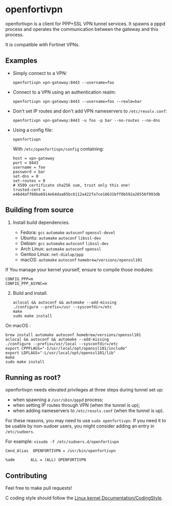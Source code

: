 openfortivpn
============

openfortivpn is a client for PPP+SSL VPN tunnel services. It spawns a pppd
process and operates the communication between the gateway and this process.

It is compatible with Fortinet VPNs.

Examples
--------

* Simply connect to a VPN:

  ```
  openfortivpn vpn-gateway:8443 --username=foo
  ```

* Connect to a VPN using an authentication realm:

  ```
  openfortivpn vpn-gateway:8443 --username=foo --realm=bar
  ```

* Don't set IP routes and don't add VPN nameservers to `/etc/resolv.conf`:

  ```
  openfortivpn vpn-gateway:8443 -u foo -p bar --no-routes --no-dns
  ```

* Using a config file:

  ```
  openfortivpn
  ```

  With `/etc/openfortivpn/config` containing:

  ```
  host = vpn-gateway
  port = 8443
  username = foo
  password = bar
  set-dns = 0
  set-routes = 0
  # X509 certificate sha256 sum, trust only this one!
  trusted-cert = e46d4aff08ba6914e64daa85bc6112a422fa7ce16631bff0b592a28556f993db
  ```

Building from source
--------------------

1.  Install build dependencies.

    * Fedora: `gcc` `automake` `autoconf` `openssl-devel`
    * Ubuntu: `automake` `autoconf` `libssl-dev`
    * Debian: `gcc` `automake` `autoconf` `libssl-dev`
    * Arch Linux: `automake` `autoconf` `openssl`
    * Gentoo Linux: `net-dialup/ppp`
    * macOS: `automake` `autoconf` `homebrew/versions/openssl101`

  If You manage your kernel yourself, ensure to compile those modules:

  ```
  CONFIG_PPP=m
  CONFIG_PPP_ASYNC=m
  ```

2.  Build and install.

    ```
    aclocal && autoconf && automake --add-missing
    ./configure --prefix=/usr --sysconfdir=/etc
    make
    sudo make install
    ```

  On macOS :
  ```
  brew install automake autoconf homebrew/versions/openssl101
  aclocal && autoconf && automake --add-missing
  ./configure --prefix=/usr/local --sysconfdir=/etc
  export CPPFLAGS="-I/usr/local/opt/openssl101/include"
  export LDFLAGS="-L/usr/local/opt/openssl101/lib"
  make
  sudo make install
  ```

Running as root?
----------------

openfortivpn needs elevated privileges at three steps during tunnel set up:

* when spawning a `/usr/sbin/pppd` process;
* when setting IP routes through VPN (when the tunnel is up);
* when adding nameservers to `/etc/resolv.conf` (when the tunnel is up).

For these reasons, you may need to use `sudo openfortivpn`. If you need it to
be usable by non-sudoer users, you might consider adding an entry in
`/etc/sudoers`.

For example:
`visudo -f /etc/sudoers.d/openfortivpn`
```
Cmnd_Alias  OPENFORTIVPN = /usr/bin/openfortivpn

%adm       ALL = (ALL) OPENFORTIVPN
```

Contributing
------------

Feel free to make pull requests!

C coding style should follow the [Linux kernel Documentation/CodingStyle](http://git.kernel.org/cgit/linux/kernel/git/torvalds/linux.git/tree/Documentation/CodingStyle?id=refs/heads/master).
